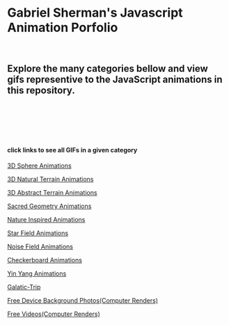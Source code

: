 # Gabriel Sherman's Javascript Animation Porfolio

<p>&nbsp<p>

## Explore the many categories bellow and view gifs representive to the JavaScript animations in this repository.

<p>&nbsp<p><p>&nbsp<p><p>&nbsp<p>

#### click links to see all GIFs in a given category

[3D Sphere Animations](https://github.com/GabrielQSherman/Animations/tree/master/GIFs/Globe#readme)

[3D Natural Terrain Animations](https://github.com/GabrielQSherman/Animations/tree/master/GIFs/3D-Terrain/Natural-Terrain#readme)

[3D Abstract Terrain Animations](https://github.com/GabrielQSherman/Animations/tree/master/GIFs/3D-Terrain/Abstract-Terrain#readme)

[Sacred Geometry Animations](https://github.com/GabrielQSherman/Animations/tree/master/GIFs/Sacred-Geometry#readme)

[Nature Inspired Animations](https://github.com/GabrielQSherman/Animations/tree/master/GIFs/Nature#readme)

[Star Field Animations](https://github.com/GabrielQSherman/Animations/tree/master/GIFs/Stars#readme)

[Noise Field Animations](https://github.com/GabrielQSherman/Animations/tree/master/GIFs/Noise-Field#readme)

[Checkerboard Animations](https://github.com/GabrielQSherman/Animations/tree/master/GIFs/Checkerboard#readme)

[Yin Yang Animations](https://github.com/GabrielQSherman/Animations/tree/master/GIFs/Yin-Yang#readme)

[Galatic-Trip](https://github.com/GabrielQSherman/Animations/tree/master/GIFs/Galatic-Trip#readme)

[Free Device Background Photos(Computer Renders)](https://github.com/GabrielQSherman/Animations/tree/master/Backgound-Photos#readme)

[Free Videos(Computer Renders)](https://github.com/GabrielQSherman/Animations/tree/master/Videos)



<!-- My inspiration for many of these animations comes from natures itself. I am very facinates by the fractals that appear in the phenomonal world. These are all the animations I have created in my journey as a delevopler and digital artist.
Notes -->

<!-- ```
//12/14 :
I have finally got a fibonacci spiral working in Javascript! it had to give up the idea of creating the spiral right from the start as is. the best way for me to take on this challenge was to start with fibonacci sized boxes. once i was able to create a sucessfull recursion and create a box one at a time(each one having a size of the sum of the previous two boxes) i was then able to do some troubleshoot as to why they were not in the correct orientation for the spiral. i got some very cool looking patterns in the process. using context.translate and context.rotate i was able to get the sequence of created boxes looking good. the next step was to create the arc for each box that would make up one portion of the sprial. this took some guess and check but i was able to complete my goal in good time.

12/25 : 
ive been making progress on making my animations look really cool and keeping them as simple as i can in my code. i could still work on making my code easier to read and leaving comments for thoes who want to understand how it works. sometimes changes can be guess and check so it is also good for me to look at my work and figure out exactly how everything is working together. my most recent animations have a pychedalic feel to them, but i will be moving away from these types of animations soon and try to challenge myself in other ways

1/14 :
i made substancial progess working with the idea of a checkerboard that can be animated in various ways, that is my current project right now

1/20/20 : making updates for filing system. checkboard animation is focus right now.


3/10/2020 

In the past couple months ive gone onto some experimental projects, trying out diffrent techniques to see what works and what doesnt, I have found some cool designs and finished up my checkerboard animations although I would love to get back into thoes. 

I've made great progress on an idea i had wanted to try out for a really long time. Moving stars in space. I started with just circles in random locations and moved up to gradient ranbows that appear to whizz past the viewer. My next step in this field is calculating positions in 3 dimensions. So far I have only worked with two but I need to step up the challenge -->
